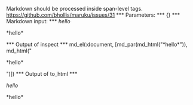 Markdown should be processed inside span-level tags. https://github.com/bhollis/maruku/issues/31
*** Parameters: ***
{}
*** Markdown input: ***
<span>*hello*</span>

<p><span>*hello*</span></p>
*** Output of inspect ***
md_el(:document, [md_par(md_html("<span>*hello*</span>")),
  md_html("<p><span>*hello*</span></p>")])
*** Output of to_html ***
<p><span><em>hello</em></span></p>
<p><span>*hello*</span></p>
